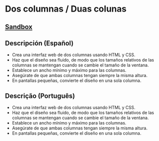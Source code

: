 # Dos columnas / Duas colunas

## [Sandbox](https://lab.cs50.io/Laboratoria/job-application-public/main/02-tech-mentoring/exercises/02-dos-columnas/boilerplate/)

## Descripción (Español)

- Crea una interfaz web de dos columnas usando HTML y CSS.
- Haz que el diseño sea fluido, de modo que los tamaños relativos de las
  columnas se mantengan cuando se cambie el tamaño de la ventana.
- Establece un ancho mínimo y máximo para las columnas.
- Asegúrate de que ambas columnas tengan siempre la misma altura.
- En pantallas pequeñas, convierte el diseño en una sola columna.

## Descrição (Português)

- Crea una interfaz web de dos columnas usando HTML y CSS.
- Haz que el diseño sea fluido, de modo que los tamaños relativos de las
  columnas se mantengan cuando se cambie el tamaño de la ventana.
- Establece un ancho mínimo y máximo para las columnas.
- Asegúrate de que ambas columnas tengan siempre la misma altura.
- En pantallas pequeñas, convierte el diseño en una sola columna.
